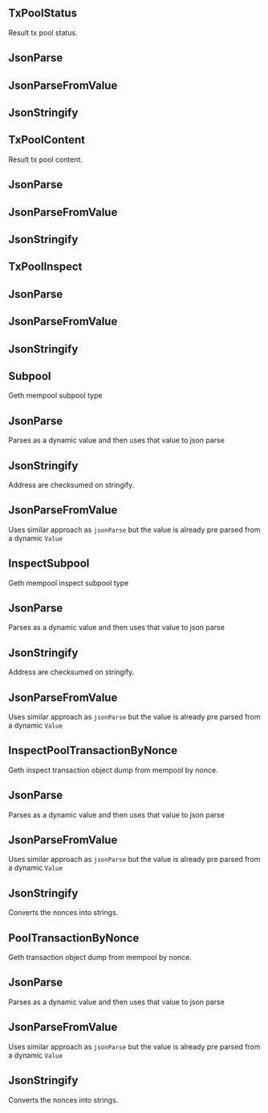 ## TxPoolStatus
Result tx pool status.

## JsonParse

## JsonParseFromValue

## JsonStringify

## TxPoolContent
Result tx pool content.

## JsonParse

## JsonParseFromValue

## JsonStringify

## TxPoolInspect

## JsonParse

## JsonParseFromValue

## JsonStringify

## Subpool
Geth mempool subpool type

## JsonParse
Parses as a dynamic value and then uses that value to json parse

## JsonStringify
Address are checksumed on stringify.

## JsonParseFromValue
Uses similar approach as `jsonParse` but the value is already pre parsed from
a dynamic `Value`

## InspectSubpool
Geth mempool inspect subpool type

## JsonParse
Parses as a dynamic value and then uses that value to json parse

## JsonStringify
Address are checksumed on stringify.

## JsonParseFromValue
Uses similar approach as `jsonParse` but the value is already pre parsed from
a dynamic `Value`

## InspectPoolTransactionByNonce
Geth inspect transaction object dump from mempool by nonce.

## JsonParse
Parses as a dynamic value and then uses that value to json parse

## JsonParseFromValue
Uses similar approach as `jsonParse` but the value is already pre parsed from
a dynamic `Value`

## JsonStringify
Converts the nonces into strings.

## PoolTransactionByNonce
Geth transaction object dump from mempool by nonce.

## JsonParse
Parses as a dynamic value and then uses that value to json parse

## JsonParseFromValue
Uses similar approach as `jsonParse` but the value is already pre parsed from
a dynamic `Value`

## JsonStringify
Converts the nonces into strings.

